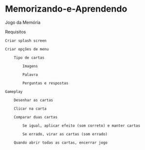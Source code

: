 # Memorizando-e-Aprendendo
Jogo da Memória

Requisitos

    Criar splash screen

    Criar opções de menu

        Tipo de cartas

            Imagens

            Palavra

            Perguntas e respostas

    Gameplay

        Desenhar as cartas

        Clicar na carta

        Comparar duas cartas

            Se igual, aplicar efeito (som correto) e manter cartas

            Se errado, virar as cartas (som errado)
            
        Quando abrir todas as cartas, encerrar jogo